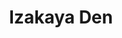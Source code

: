 ---
layout: place
title: Izakaya Den
permalink: /colorado/denver/izakaya-den.html
stateAbbr: CO
stateName: Colorado
cityName: Denver
seo:
  type: restaurant
  links: null
place_id: ChIJv509BFJ-bIcR6gQNwBoYoao
photos:
  - name: >-
      places/ChIJv509BFJ-bIcR6gQNwBoYoao/photos/AeeoHcJzL8Pv-xHYnt6eS6lNKS6xpG5C-V1IIWmRkTcNY--inRBbWPRC_xQctStMkyP-PGcMONIM_HwbDEqeDOILUqRiEtEi8lGJ2aKwsGp61Zk8vUZq-FZ09eQFJf_tFFa-hMcc7J0n5hrdenD4nTHAhMPjWNGeiPCUjUxEIPO_OMHGG3bTA_sJUfYUMSNc4IUtX80JdjNF-LSRowvirOVBlr0j3YoNEAL0iZ5zzkMye_tLMjzylTZUV9OoRwW9Va2aYfBvQfCJyFEiiYDCBuNj7EH_kbaNcAZzYRqNrMNbpEkgoAhMo5Z-sLQlXwXUKLlEFvfBroZzUR-binzvYqTLQbWO7NvTM3HFPNvl3KOP6V3cNJr2a51SfKkemIO8oG76AwTG3zB-SHWwra5gs1xUEiZ7d5Ao954DrLHCqXGk7gI1v2SF
    widthPx: 3600
    heightPx: 4800
    authorAttributions:
      - displayName: Howard Karjala
        uri: https://maps.google.com/maps/contrib/110123061315653059121
        photoUri: >-
          https://lh3.googleusercontent.com/a-/ALV-UjUemJ0Esv3Q_1mmf1ihrLukPFA1KWg3ca0uqTJ3Sf9ueGB18ibTHg=s100-p-k-no-mo
    flagContentUri: >-
      https://www.google.com/local/imagery/report/?cb_client=maps_api_places.places_api&image_key=!1e10!2sCIHM0ogKEICAgICnvIL6nQE&hl=en-US
    googleMapsUri: >-
      https://www.google.com/maps/place//data=!3m4!1e2!3m2!1sCIHM0ogKEICAgICnvIL6nQE!2e10!4m2!3m1!1s0x876c7e52043d9dbf:0xaaa1181ac00d04ea
  - name: >-
      places/ChIJv509BFJ-bIcR6gQNwBoYoao/photos/AeeoHcKje0184SGvMjSL3BBXqHwB_ZHX9uvuwIganytjNnJVLMcmdlu-OYPiqzks3xa5iyFkp8PDH8kFFXghGacDlk9p7siId4zxBt9CgUdW_xvrbxq70zAAvpl5VG7QMU6o61vw6cICh5pyfhAEqNWVrUYjRS84fw2o1ulQh3oNYUFqReZfTnDQMS-XqosynQ1yNRy5ZsH0-eKv24GmrQ-CRBQxaiEnDhDJ_IBWnazOPnBRpiQM8V0FIi5nl_9tFX5ZymGzzDwqd032oMDUUstwRn96cGUyjpQ4N0hFSW4GKjI2eQ
    widthPx: 1400
    heightPx: 788
    authorAttributions:
      - displayName: Izakaya Den
        uri: https://maps.google.com/maps/contrib/115841796093419993460
        photoUri: >-
          https://lh3.googleusercontent.com/a/ACg8ocKB91Lzb9XYQYA0revpmcwx6IRqr08J1gjz1KyFvxkME9HHvw=s100-p-k-no-mo
    flagContentUri: >-
      https://www.google.com/local/imagery/report/?cb_client=maps_api_places.places_api&image_key=!1e10!2sAF1QipNtVDXXDoVaYuRSBZFa4P1L5XHTBpjyNwHRBU7d&hl=en-US
    googleMapsUri: >-
      https://www.google.com/maps/place//data=!3m4!1e2!3m2!1sAF1QipNtVDXXDoVaYuRSBZFa4P1L5XHTBpjyNwHRBU7d!2e10!4m2!3m1!1s0x876c7e52043d9dbf:0xaaa1181ac00d04ea
  - name: >-
      places/ChIJv509BFJ-bIcR6gQNwBoYoao/photos/AeeoHcKikYCAzPFVPpyXGLQ3RHJCcnPBUsKbxdn9hi-FzqpxjxJN-tQNJgFeCGA9ARwe0s_iqIISi8OBOUbffgl823Qafxhz2QWNMfiSe6NM1ogji7E43XuD2gMETzAT1CCvP73SrI-ZjWTz897l6Szkq6JW3YhFgBZIGxRxIQofYfOISxPF6hEyAaAA5UTLyFgEIXI_y6N85z7JLgUG0CmaqAJJqQlrFE0YcU_YEmwG1tm6xb1y2RvfmHFpvRIp0-h9j9AJBU0H1q-3sKwf7BFSpJJvT8SprNg5rUzOSi_GgZ4WTCJuHBA6ZsBcBs37muIFKgpvy22fo2iI-gcrs8FzBdMYM-kwuLAE07KtHJ_52I-NgQhteEkhvK7vMbkEmxeJFcC63Pdqk1_pxqkjz0s25O8pscm35jL2GoaP4nyspt9XKGHH
    widthPx: 3857
    heightPx: 2753
    authorAttributions:
      - displayName: Gyulnara Lokteva
        uri: https://maps.google.com/maps/contrib/112051280428710868182
        photoUri: >-
          https://lh3.googleusercontent.com/a/ACg8ocLVAnhuwb6BtnzqO07YLfuOTYQuyFFTpVTcW4aqGjfqaGvWPQ=s100-p-k-no-mo
    flagContentUri: >-
      https://www.google.com/local/imagery/report/?cb_client=maps_api_places.places_api&image_key=!1e10!2sCIHM0ogKEICAgICb_snHqgE&hl=en-US
    googleMapsUri: >-
      https://www.google.com/maps/place//data=!3m4!1e2!3m2!1sCIHM0ogKEICAgICb_snHqgE!2e10!4m2!3m1!1s0x876c7e52043d9dbf:0xaaa1181ac00d04ea
  - name: >-
      places/ChIJv509BFJ-bIcR6gQNwBoYoao/photos/AeeoHcIM5nd9wzUzMtNpkH9_s5s09QKsfK_s87YXxerGmfWFHiXNOItGj4qNTWgJ7VFS38wk4X0TRLrAbK56fLZ16xov2UQ_qyBcPflMPFXBHl5lAsDsLqGHe3nr6TDae5A2WJrWJhZoB5KOdVnZT-ZTcBwCjrJZ-ZwBc9hhIdCAZbIQVR_3w9dL-KmDfRuKExEI8utdLfv0SSXMfKy7R06s80KM4oDlFpINZYBRvP4wJMSC6AOm0NuQMODHxCMYYX7zWEm6vslwJPERcQBXw6jYpQYiUpWb8sEwUZkftxyfDIWRH-dB-4GJHZmIz_i8U1D4SWmGymhoU7v5ji8SfJ206CdS7CKPvspOaowDIgBPKB_rf86yJ_SnlB94rd_EmXZfjaN6F-UaGtRyy-36z6GSeqosGnJeXJcm19Y2sarihwn2AQAJ
    widthPx: 3754
    heightPx: 2815
    authorAttributions:
      - displayName: Sophia Garrett
        uri: https://maps.google.com/maps/contrib/100648890124334458443
        photoUri: >-
          https://lh3.googleusercontent.com/a-/ALV-UjXrMAG3d_iKWIdLKByJ3-oVXz2OYbXSmkX4idKehATELtRkyPYd=s100-p-k-no-mo
    flagContentUri: >-
      https://www.google.com/local/imagery/report/?cb_client=maps_api_places.places_api&image_key=!1e10!2sCIHM0ogKEICAgID3hI32ygE&hl=en-US
    googleMapsUri: >-
      https://www.google.com/maps/place//data=!3m4!1e2!3m2!1sCIHM0ogKEICAgID3hI32ygE!2e10!4m2!3m1!1s0x876c7e52043d9dbf:0xaaa1181ac00d04ea
  - name: >-
      places/ChIJv509BFJ-bIcR6gQNwBoYoao/photos/AeeoHcJyXUuOubsSeIIScJ8tsEJD89bKBjIF_I1CzfIX2eK9N5195Pop4MJlihc34lteO4L5zifTIzwgDeHfgxXIYZZg08pdLbX_LzgXPGjEmbhc0s_sCToQsmmT-ELfBu1X1r7XvKz-ZFjisZYJhcW_0zV_U7j47qfZbXAvo9K4K3v-HIHMhHEq_VrT1DlpOmW3GRQmrGTpyxfAie3FJbr2Jizx8_Fki476I-9ZXXmV1HeD65nGzwKoIU7zu6lljZO8FA1ORvpt6x3-jfBzQSA7R2yZ-UZ1HZ9sLJ5lLkbWzrfPCjQfkAINBbUc3C6wKy5I9y01icQxeqPfUIUOVdNSnqcjFGWuXYfHPIAf-0gmp1adGzTYmF0Pf76zQ5TdeQxz-6-4OP8o44fYUpoWyNDHU1_E2BRwIMozSgn0IXk5A8atVw
    widthPx: 3024
    heightPx: 3075
    authorAttributions:
      - displayName: Gyulnara Lokteva
        uri: https://maps.google.com/maps/contrib/112051280428710868182
        photoUri: >-
          https://lh3.googleusercontent.com/a/ACg8ocLVAnhuwb6BtnzqO07YLfuOTYQuyFFTpVTcW4aqGjfqaGvWPQ=s100-p-k-no-mo
    flagContentUri: >-
      https://www.google.com/local/imagery/report/?cb_client=maps_api_places.places_api&image_key=!1e10!2sCIHM0ogKEICAgICb_snHag&hl=en-US
    googleMapsUri: >-
      https://www.google.com/maps/place//data=!3m4!1e2!3m2!1sCIHM0ogKEICAgICb_snHag!2e10!4m2!3m1!1s0x876c7e52043d9dbf:0xaaa1181ac00d04ea
  - name: >-
      places/ChIJv509BFJ-bIcR6gQNwBoYoao/photos/AeeoHcLnhNGBH0FDeybgbjFDE3xXmoWJ9YkaRgpXj1oMOUrMleGp0ud2xewxiarBMzEYqcoKDBw_uzbb3pzIWFxSGSaGHYjtBSjHefYVfn-RKbBdBDtrb7AWTqg7ydxjNtt8j7dRpJDNilibltxor2rCJb2HNqQqJcyDVCKnxs2Rn4eMBSSqrUQUODmLH6xvfjzQsgZmJW-f545o-ClgawSFGYr4yS_j45-ZVb5ky6oNeEDRjwUDQ44qQGnKQHxuvzyI7hflSnMdV5vZNfsI0ox540O2qqrGnffP9CCUhwDwsWcMo4U_Ox9-ymqrW-pozt-E92jgJ_D6iupG8LhpkA2n8auNAnqGE0rITxuML4j_WwrIxe7Kc9jWZ76KV6iqZ2zKZzYyCXva1MVjDHh2wv8pios8vbI7Yqo8gFjfqCmnosT_2w
    widthPx: 4800
    heightPx: 3600
    authorAttributions:
      - displayName: Victoria Schroeder
        uri: https://maps.google.com/maps/contrib/116296589097421256833
        photoUri: >-
          https://lh3.googleusercontent.com/a-/ALV-UjWYmbKXqwRMxsjMimQIL3Ze5jA8OAeDYHjfBf-OKe78VWtCjYgmLQ=s100-p-k-no-mo
    flagContentUri: >-
      https://www.google.com/local/imagery/report/?cb_client=maps_api_places.places_api&image_key=!1e10!2sCIHM0ogKEICAgID72ZOvdA&hl=en-US
    googleMapsUri: >-
      https://www.google.com/maps/place//data=!3m4!1e2!3m2!1sCIHM0ogKEICAgID72ZOvdA!2e10!4m2!3m1!1s0x876c7e52043d9dbf:0xaaa1181ac00d04ea
  - name: >-
      places/ChIJv509BFJ-bIcR6gQNwBoYoao/photos/AeeoHcJgy1iI8DnP1IgisM4GZLqCFOLdYYyjtI70k_rQF8NvUWXwXyQ3jVKdeZRxsoDlMm60ZxDy18hNZ4pDEpVEPlwmi9453I9MBBVAMFC9OhUZaSWnaXgWcgKPxE3p373TraEZmkfvL6Bv5m6T2-MtMcP-wD1lxQUKWvPvNF8jXLQrQlhhfW5EmEeM0DXWlTX4wZIfDx4RzZpoILxQOleK3fM7saRtSJTy5LerA4h6WAEcCMIRTZg5TM_EfpoJugalz8ocDol7jayia46k1d4wErhJ8HLw6znEPSKYWaKicUO2ITGcmM_d-gMTLa-UwDfFaq8oETkArpH3LM0KmZ9C0OFcvJlFYLmeT-BUBVvc2Cq1VrOuknr3ECNEIy6irtmN7E_Ryczdq8g7u8qQrsaIhGU6kFTXtgKWFD4FeprqWc42nA
    widthPx: 4000
    heightPx: 3000
    authorAttributions:
      - displayName: Ania
        uri: https://maps.google.com/maps/contrib/113244614867271057589
        photoUri: >-
          https://lh3.googleusercontent.com/a-/ALV-UjX2QeKduncMuc_iSYB1mGibF3x3adi9JM8ZIoY273zuTmRxIQaNvQ=s100-p-k-no-mo
    flagContentUri: >-
      https://www.google.com/local/imagery/report/?cb_client=maps_api_places.places_api&image_key=!1e10!2sCIHM0ogKEICAgICrjqyACQ&hl=en-US
    googleMapsUri: >-
      https://www.google.com/maps/place//data=!3m4!1e2!3m2!1sCIHM0ogKEICAgICrjqyACQ!2e10!4m2!3m1!1s0x876c7e52043d9dbf:0xaaa1181ac00d04ea
  - name: >-
      places/ChIJv509BFJ-bIcR6gQNwBoYoao/photos/AeeoHcLHxBTMVKIUYEfOuiOGGJ1Zlbd6q_k4AdVWH23kVjckMNxGoN0aZj-B6k3DZRc7xmpJ1A9gG0d5T0o8YKAD-wRbVS209WgJ00c3VeJADVtNknk638ea_dC6y2tUfT5BXL2gkPU4TVgGP2Mqkic-R4deD0PGevhHyqAK22KkHwMVCHmSVvfT00jze96UMjIouoTGQN_L_5GJwZ3X1XK0vtgLyQg_sxSfCUuCOujGuN34eFvRuuVBXM6PU9ZhtOeWzBG8F2uwHqukNxOnyfzEnxwro_ft8q4dbxBEki5XrVmFspClpEFkqTisQZvgC3qrUBlpY2NvKuH485JEB-vTHHZvsRCS15kYkmrKRw-vTWXJQxQb0I6FYXbth_qAhXky_c9m4yhT1Klupmzg9FwEGJ7nxuGNLlt5GEp2zX4ZHuk
    widthPx: 3000
    heightPx: 4000
    authorAttributions:
      - displayName: Jules K
        uri: https://maps.google.com/maps/contrib/103869566374529980117
        photoUri: >-
          https://lh3.googleusercontent.com/a-/ALV-UjUbgtG0NEO7ayhd5LSk5w_HrXhtIAcyxvKvhqLxmkQMLO8GaBzloA=s100-p-k-no-mo
    flagContentUri: >-
      https://www.google.com/local/imagery/report/?cb_client=maps_api_places.places_api&image_key=!1e10!2sCIHM0ogKEICAgIDvhceuFg&hl=en-US
    googleMapsUri: >-
      https://www.google.com/maps/place//data=!3m4!1e2!3m2!1sCIHM0ogKEICAgIDvhceuFg!2e10!4m2!3m1!1s0x876c7e52043d9dbf:0xaaa1181ac00d04ea
  - name: >-
      places/ChIJv509BFJ-bIcR6gQNwBoYoao/photos/AeeoHcK9ppddHBGWKlb19iwD68gemtABePG8970alzzVYdS8vctk3tiTZn7jL2PrB6UNWOIEU_5f5WSXUtw_aKNkqI9O7Rrj4rN1d_lmQ6KAgZnJ6ToHa0bXp78OyrfHRrBdgJUuHBZJaxQwkFuekFrJNRyS08CX4YiUvdo2Vl5MCEqI06LckdZI1f6zhDxBOYBsbFt5KYFp7ixhDkT5D0XnVPex58keTt1K4dNJWHmEtx_TQRL0wmnFgf3c_Ej98-2-6v4i7CSY3XgLAczk54WcGsdTa4NP8U0r0CUOVIEcR8dMLBZLVQG-OzOigcORJ2W1-6wEVsPALB8Gix0ueUjuwNmpVQBHU877dZmgic_7jpUsQBNZ3AHMcV5-q1G-n04BmjPmpbrrjMY7oHBJ3jO6-ODimhbQBsql0koqqD7xv9niJEdk
    widthPx: 4624
    heightPx: 3468
    authorAttributions:
      - displayName: Grace R-L
        uri: https://maps.google.com/maps/contrib/113584546671226179522
        photoUri: >-
          https://lh3.googleusercontent.com/a-/ALV-UjXKgnxbbuYxoX8vUmPDkhSKg0LDm0GcuULgp5BKxGDKTN09o5Q=s100-p-k-no-mo
    flagContentUri: >-
      https://www.google.com/local/imagery/report/?cb_client=maps_api_places.places_api&image_key=!1e10!2sCIHM0ogKEICAgICd5tjPtwE&hl=en-US
    googleMapsUri: >-
      https://www.google.com/maps/place//data=!3m4!1e2!3m2!1sCIHM0ogKEICAgICd5tjPtwE!2e10!4m2!3m1!1s0x876c7e52043d9dbf:0xaaa1181ac00d04ea
  - name: >-
      places/ChIJv509BFJ-bIcR6gQNwBoYoao/photos/AeeoHcLDoWBdmiOLf5wrLoUjQy82dMaHff4JGFCSAGovcz_rxkUcea1zMnZib34cUx7QUD5ENgb-BcYcF0eBxh_ma5JGbLgiaTlzzSHLNh7-dTSK6V_PX5ekVzm3_7-WQ873bKo07h89xpFBJAiAUGYvnQAA-f0-oOOHO14_t5tVRpg6YoAdMfLi_bAP1172hD9Ak-k-AcfKxgayP4ksRb9fSI_n7zDtUPMmObQTm2gViTQs-d6iN1_0VsnVedV7RzdBqxgWjjvIduiIcRrFWtApF-7Rx0zh-l9__tgzGaowEzcECReSTfyB4Mscsdv4PhpyMIBotVBwsDKbX0bpmGTZDXQoDb_Y3M0bSM4nE82plMAE-L_HNFtF92irtb_O4J0QsJ73BX-NpNcXfdLzxefUfsgCifaY1iI4ojh-zOFJ6xg
    widthPx: 4800
    heightPx: 3600
    authorAttributions:
      - displayName: John Liang
        uri: https://maps.google.com/maps/contrib/110124104932793988071
        photoUri: >-
          https://lh3.googleusercontent.com/a-/ALV-UjVXP4vkIQ0tk2wOSwawd3LKFTIELuHhcRa5F5zKOsrrPpcdc5zk=s100-p-k-no-mo
    flagContentUri: >-
      https://www.google.com/local/imagery/report/?cb_client=maps_api_places.places_api&image_key=!1e10!2sCIHM0ogKEICAgIC74tGUbQ&hl=en-US
    googleMapsUri: >-
      https://www.google.com/maps/place//data=!3m4!1e2!3m2!1sCIHM0ogKEICAgIC74tGUbQ!2e10!4m2!3m1!1s0x876c7e52043d9dbf:0xaaa1181ac00d04ea
address: 1487A S Pearl St, Denver, CO 80210, USA
street: 1487A S Pearl St
city: Denver
state: CO
zip: '80210'
country: USA
neighborhood: South Denver
latitude: '39.689683'
longitude: '-104.980604'
accessibility_options:
  wheelchairAccessibleEntrance: true
  wheelchairAccessibleSeating: true
business_status: OPERATIONAL
name: Izakaya Den
google_maps_links:
  directionsUri: >-
    https://www.google.com/maps/dir//''/data=!4m7!4m6!1m1!4e2!1m2!1m1!1s0x876c7e52043d9dbf:0xaaa1181ac00d04ea!3e0
  placeUri: https://maps.google.com/?cid=12295134960868459754
  writeAReviewUri: >-
    https://www.google.com/maps/place//data=!4m3!3m2!1s0x876c7e52043d9dbf:0xaaa1181ac00d04ea!12e1
  reviewsUri: >-
    https://www.google.com/maps/place//data=!4m4!3m3!1s0x876c7e52043d9dbf:0xaaa1181ac00d04ea!9m1!1b1
  photosUri: >-
    https://www.google.com/maps/place//data=!4m3!3m2!1s0x876c7e52043d9dbf:0xaaa1181ac00d04ea!10e5
primary_type: Japanese Restaurant
opening_hours:
  regular: null
  current: null
secondary_opening_hours:
  regular:
    weekdayDescriptions: null
    type: null
  current:
    weekdayDescriptions: null
    type: null
phone: null
price_level: null
price_range: null
rating: null
rating_count: 0
website: null
description: >-
  About Izakaya Den in Denver, CO$$$Izakaya Den in Denver, CO, is a stylish
  Japanese restaurant that captivates with its modern vibe and innovative take
  on traditional cuisine. Drawing from a summary of its offerings, this spot
  features a selection of global small plates, fresh sushi, and expertly crafted
  sake and cocktails, making it a go-to for flavorful dining experiences. The
  contemporary atmosphere blends seamlessly with high-quality ingredients,
  creating an inviting space for enjoying Japanese-inspired dishes. For those
  exploring sushi restaurants in the area, it delivers a memorable blend of
  authenticity and creativity that appeals to both locals and visitors. Whether
  you're in the mood for a casual meal or something more special, this Denver
  gem stands out for its thoughtful menu and welcoming ambiance.
generative_summary: >-
  About Izakaya Den in Denver, CO$$$Izakaya Den in Denver, CO, is a stylish
  Japanese restaurant that captivates with its modern vibe and innovative take
  on traditional cuisine. Drawing from a summary of its offerings, this spot
  features a selection of global small plates, fresh sushi, and expertly crafted
  sake and cocktails, making it a go-to for flavorful dining experiences. The
  contemporary atmosphere blends seamlessly with high-quality ingredients,
  creating an inviting space for enjoying Japanese-inspired dishes. For those
  exploring sushi restaurants in the area, it delivers a memorable blend of
  authenticity and creativity that appeals to both locals and visitors. Whether
  you're in the mood for a casual meal or something more special, this Denver
  gem stands out for its thoughtful menu and welcoming ambiance.
generative_disclosure: Summarized by AI using the Grok-3-Mini model.
reviews: null
review_summary: >-
  What Visitors Are Saying$$$Folks checking out Izakaya Den often highlight the
  fresh, creative sushi and small plates that bring a fun twist to classic
  flavors, making it a solid pick for Japanese dining fans. Many appreciate the
  cozy, lively vibe that feels just right for gatherings or a relaxed evening
  out, with service that's friendly and helpful without being over the top.
  Reviews frequently mention the great drink pairings, like sake and cocktails,
  that elevate the overall experience and add to the appeal. All in all, it's
  seen as one of the top spots for quality sushi nearby, with plenty of nods to
  its welcoming feel and tasty options that keep people coming back. If you're
  on the hunt for reliable sushi places around town, this one earns genuine
  praise for hitting the mark on taste and atmosphere.
review_disclosure: Summarized by AI using the Grok-3-Mini model.
parking_options: null
payment_options: null
allow_dogs: null
curbside_pickup: null
delivery: null
dine_in: null
good_for_children: null
good_for_groups: null
good_for_sports: null
live_music: null
menu_for_children: null
outdoor_seating: null
reservable: null
restroom: null
serves_beer: null
serves_breakfast: null
serves_brunch: null
serves_cocktails: null
serves_coffee: null
serves_dinner: null
serves_dessert: null
serves_lunch: null
serves_vegetarian_food: null
serves_wine: null
takeout: null
update_category: pro
places_description: null

---